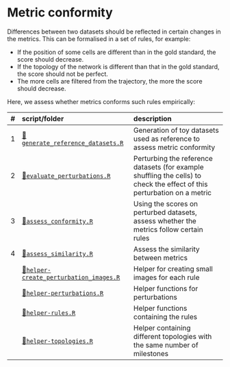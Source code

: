 
# Metric conformity

Differences between two datasets should be reflected in certain changes in the metrics. This can be formalised in a set of rules, for example:

-   If the position of some cells are different than in the gold standard, the score should decrease.
-   If the topology of the network is different than that in the gold standard, the score should not be perfect.
-   The more cells are filtered from the trajectory, the more the score should decrease.

Here, we assess whether metrics conforms such rules empirically:

| \#  | script/folder                                                                 | description                                                                                                              |
|:----|:------------------------------------------------------------------------------|:-------------------------------------------------------------------------------------------------------------------------|
| 1   | [📄`generate_reference_datasets.R`](01-generate_reference_datasets.R)          | Generation of toy datasets used as reference to assess metric conformity                                                 |
| 2   | [📄`evaluate_perturbations.R`](02-evaluate_perturbations.R)                    | Perturbing the reference datasets (for example shuffling the cells) to check the effect of this perturbation on a metric |
| 3   | [📄`assess_conformity.R`](03-assess_conformity.R)                              | Using the scores on perturbed datasets, assess whether the metrics follow certain rules                                  |
| 4   | [📄`assess_similarity.R`](04-assess_similarity.R)                              | Assess the similarity between metrics                                                                                    |
|     | [📄`helper-create_perturbation_images.R`](helper-create_perturbation_images.R) | Helper for creating small images for each rule                                                                           |
|     | [📄`helper-perturbations.R`](helper-perturbations.R)                           | Helper functions for perturbations                                                                                       |
|     | [📄`helper-rules.R`](helper-rules.R)                                           | Helper functions containing the rules                                                                                    |
|     | [📄`helper-topologies.R`](helper-topologies.R)                                 | Helper containing different topologies with the same number of milestones                                                |
